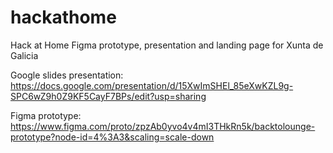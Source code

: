 # hackathome
Hack at Home Figma prototype, presentation and landing page for Xunta de Galicia

Google slides presentation:  https://docs.google.com/presentation/d/15XwImSHEl_85eXwKZL9g-SPC6wZ9h0Z9KF5CayF7BPs/edit?usp=sharing

Figma prototype: https://www.figma.com/proto/zpzAb0yvo4v4mI3THkRn5k/backtolounge-prototype?node-id=4%3A3&scaling=scale-down
